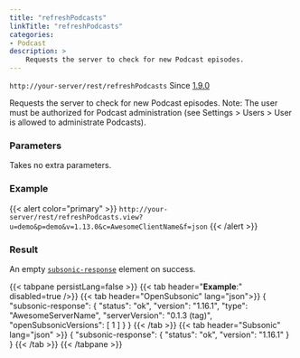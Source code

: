 ```yaml
---
title: "refreshPodcasts"
linkTitle: "refreshPodcasts"
categories:
- Podcast
description: >
    Requests the server to check for new Podcast episodes.
---
```


`http://your-server/rest/refreshPodcasts` Since [1.9.0](../../subsonic-versions)

Requests the server to check for new Podcast episodes. Note: The user must be authorized for Podcast administration (see Settings > Users > User is allowed to administrate Podcasts).

### Parameters

Takes no extra parameters.

### Example

{{< alert color="primary" >}} `http://your-server/rest/refreshPodcasts.view?u=demo&p=demo&v=1.13.0&c=AwesomeClientName&f=json` {{< /alert >}}

### Result

An empty [`subsonic-response`](../../responses/subsonic-response) element on success.

{{< tabpane persistLang=false >}}
{{< tab header="**Example**:" disabled=true />}}
{{< tab header="OpenSubsonic" lang="json">}}
{
  "subsonic-response": {
    "status": "ok",
    "version": "1.16.1",
    "type": "AwesomeServerName",
    "serverVersion": "0.1.3 (tag)",
    "openSubsonicVersions": [
      1
    ]
  }
}
{{< /tab >}}
{{< tab header="Subsonic" lang="json" >}}
{
  "subsonic-response": {
    "status": "ok",
    "version": "1.16.1"
  }
}
{{< /tab >}}
{{< /tabpane >}}
